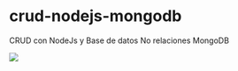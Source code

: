 # crud-nodejs-mongodb
CRUD con NodeJs y Base de datos No relaciones MongoDB

![](https://lh3.googleusercontent.com/-7WiR3b1v-co/YWJrSZDyhXI/AAAAAAAAADU/-cVS6KmCXlQuQLi6SpbFRohIAt-zrayYwCLcBGAsYHQ/s16000/CRUD-mongodb-nodejs.gif)
